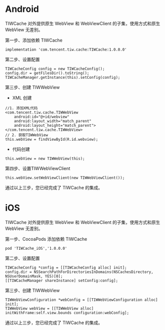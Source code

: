 # Android

TIWCache 对外提供原生 WebView 和 WebViewClient 的子集，使用方式和原生 WebView 无差别。

第一步、添加依赖 TIWCache
```
implementation 'com.tencent.tiw.cache:TIWCache:1.0.0.0'
```

第二步、设置配置
```
TIWCacheConfig config = new TIWCacheConfig();
config.dir = getFilesDir().toString();
TIWCacheManager.getInstance(this).setConfig(config);
```

第三步、创建 TIWWebView

* XML 创建

```
//1. 添加XML代码
<com.tencent.tiw.cache.TIWWebView
    android:id="@+id/webview"
    android:layout_width="match_parent"
    android:layout_height="match_parent">
</com.tencent.tiw.cache.TIWWebView>
// 2. 获取TIWWebView
this.webView = findViewById(R.id.webview);
```


* 代码创建
```
this.webView = new TIWWebView(this);
```

第四步、设置TIWWebViewClient

```
this.webView.setWebViewClient(new TIWWebViewClient());
```

通过以上三步，您已经完成了 TIWCache 的集成。



# iOS

TIWCache 对外提供原生 WebView 和 WebViewClient 的子集，使用方式和原生 WebView 无差别。

第一步、CocoaPods 添加依赖 TIWCache
```
pod 'TIWCache_iOS','1.0.0.0'
```

第二步、设置配置

```
TIWCacheConfig *config = [[TIWCacheConfig alloc] init];
config.dir = NSSearchPathForDirectoriesInDomains(NSCachesDirectory, NSUserDomainMask, YES)[0];
[[TIWCacheManager shareInstance] setConfig:config];
```

第三步、创建 TIWWebView

```
TIWWebViewConfiguration *webConfig = [[TIWWebViewConfiguration alloc] init];
TIWWebView webView = [[TIWWebView alloc] initWithFrame:self.view.bounds configuration:webConfig];
```

通过以上三步，您已经完成了 TIWCache 的集成。
